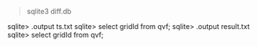 ﻿>sqlite3 diff.db

sqlite> .output ts.txt
sqlite> select gridId from qvf;
sqlite> .output result.txt
sqlite> select gridId from qvf;